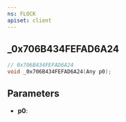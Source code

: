 ```yaml
---
ns: FLOCK
apiset: client
---
```

## _0x706B434FEFAD6A24

```c
// 0x706B434FEFAD6A24
void _0x706B434FEFAD6A24(Any p0);
```


## Parameters
* **p0**:



